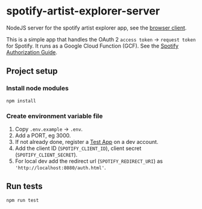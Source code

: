 # spotify-artist-explorer-server
NodeJS server for the spotify artist explorer app, see the [browser client](https://github.com/SeanSobey/spotify-artist-explorer-client).

This is a simple app that handles the OAuth 2 `access token` -> `request token` for Spotify. It runs as a Google Cloud Function (GCF). See the [Spotify Authorization Guide](https://developer.spotify.com/documentation/general/guides/authorization-guide/).

## Project setup

### Install node modules

```
npm install
```

### Create environment variable file

1) Copy `.env.example` -> `.env`.
2) Add a PORT, eg 3000.
3) If not already done, register a [Test App](https://developer.spotify.com/documentation/general/guides/app-settings/#register-your-app) on a dev account.
4) Add the client ID (`SPOTIFY_CLIENT_ID`), client secret (`SPOTIFY_CLIENT_SECRET`).
5) For local dev add the redirect url (`SPOTIFY_REDIRECT_URI`) as `'http://localhost:8080/auth.html'`.

## Run tests

```
npm run test
```
